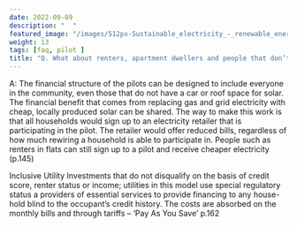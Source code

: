 ```yaml
---
date: 2022-09-09 
description: "  "
featured_image: "/images/512px-Sustainable_electricity_-_renewable_energy_icon.png"
weight: 13
tags: [faq, pilot ]
title: "Q. What about renters, apartment dwellers and people that don’t drive a car, how can they benefit from electrification?" 
---
```

<!-- {{< figure src="/images/512px-Sustainable_electricity_-_renewable_energy_icon.png" title="Illustration from Victor Hugo et son temps (1881)" >}}
{{< tweet user="SanDiegoZoo" id="1453110110599868418" >}}	 -->




A: The financial structure of the pilots can be designed to include everyone in the community, even those that do not have a car or roof space for solar.  The financial benefit that comes from replacing gas and grid electricity with cheap, locally produced solar can be shared.  The way to make this work is that all households would sign up to an electricity retailer that is participating in the pilot.  The retailer would offer reduced bills, regardless of how much rewiring a household is able to participate in.  People such as renters in flats can still sign up to a pilot and receive cheaper electricity (p.145)

Inclusive Utility Investments that do not disqualify on the basis of credit score, renter status or income; utilities in this model use special regulatory status a providers of essential services to provide financing to any house-hold blind to the occupant’s credit history. The costs are absorbed on the monthly bills and through tariffs – ‘Pay As You Save’ p.162  
